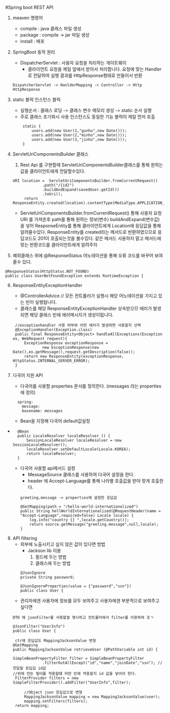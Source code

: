 #Spring boot REST API
1. meaven 명령어
   * compile : java 클래스 파일 생성
   * package : compile -> jar 파일 생성
   * install : 배포

2. SpringBoot 동작 원리
   * DispatcherServlet : 사용자 요청을 처리하는 게이트웨이
     * 클라이언트 요청을 제일 앞에서 받아서 처리합니다. 요청에 맞는 Handler로 전달하여 실행 결과를 HttpResponse형태로 만들어서 반환
   ~~~
   DispatcherServlet -> HanlderMapping -> Controller -> Http HttpResponse
   ~~~
   
3. static 블럭 인스턴스 블럭
   * 실행순서 :  클래스 로딩 -> 클래스 변수 메모리 생성 -> static 순서 실행
   * 주로 클래스 초기화시 사용 인스턴스도 동일한 기능 블럭이 제일 먼저 호출
      ~~~
       static {
           users.add(new User(1,"gunho",new Date()));
           users.add(new User(2,"minho",new Date()));
           users.add(new User(3,"jinho",new Date()));
       }
      ~~~

4. ServletUriComponentsBuilder 클래스
   1. Rest Api 를 구현할때 ServletUriComponentsBuilder클래스를 통해 원하는 값을 클라이언트에게 전달할수있다.
   ~~~
   URI location =  ServletUriComponentsBuilder.fromCurrentRequest()
                .path("/{id}")
                .buildAndExpand(savedUser.getId())
                .toUri();
        return ResponseEntity.created(location).contentType(MediaType.APPLICATION_JSON).build();
   ~~~
   * ServletUriComponentsBuilder.fromCurrentRequest() 통해 사용자 요청 URI 를 가져온후 path를 통해 원하는 정보(변수) buildAndExpand(변수값) 을 넣어 ResponseEntity를 통해
   클라이언트에게 Location에 응답값을 통해 알려줄수있다. ResponseEntity를 created라는 메서드로 반환하였으므로 응답코드도 201이 호출되는것을 볼수있다.
   같은 메서드 사용하지 말고 메서드에 맞는 반환코드를 클라이언트에게 알려주자

5. 예외클래스 위에 @ResponseStatus 어노테이션을 통해 오류 코드를 바꾸어 보여줄수 있다.
~~~
@ResponseStatus(HttpStatus.NOT_FOUND)
public class UserNotFoundException extends RuntimeException {
~~~

6. ResponseEntityExceptionHandler
   * @ControllerAdvice   // 모든 컨트롤러가 실행시 해당 어노테이션을 가지고 있는 빈이 실행됩니다.
   * 클래스를 해당 ResponseEntityExceptionHandler 상속받으므 에러가 발생되면 해당 클래스 빈에 에러메시지가 생성이됩니다.
   ~~~
    //exceptionhandler 사용 여부와 어떤 에러가 발생하면 사용할지 선택
    @ExceptionHandler(Exception.class)
    public final ResponseEntity<Object> handleAllExceptions(Exception ex, WebRequest request){
        ExceptionResponse exceptionResponse =
                new ExceptionResponse(new Date(),ex.getMessage(),request.getDescription(false));
        return new ResponseEntity(exceptionResponse, HttpStatus.INTERNAL_SERVER_ERROR);
    }
   ~~~
   
7. 다국어 지원 API 
   * 다국어를 사용할 properties 문서를 정의한다. (messages 라는 properties에 정의)
   ~~~
     spring:
       message:
       basename: messages
   ~~~
   * Bean을 지정해 다국어 default값설정
* ~~~
  	@Bean
	public LocaleResolver localeResolver () {
		SessionLocaleResolver localeResolver = new SessionLocaleResolver();
		localeResolver.setDefaultLocale(Locale.KOREA);
		return localeResolver;
	}
  ~~~
  * 다국어 사용할 api메서드 설정
      * MessageSource 클래스를 사용하여 다국어 설정을 한다.
      * header 에 Accept-Language를 통해 나라별 호출값을 받아 맞게 호출한다.
    ~~~
    greeting.message -> properties에 설정한 응답값
    
    @GetMapping(path = "/hello-world-internationalized")
    public String hellWorldInternationalized(@RequestHeader(name = "Accept-Language",required=false) Locale locale) {
        log.info("country {} ",locale.getCountry());
        return source.getMessage("greeting.message",null,locale);
    }
    ~~~
  
8. API filtering
   * 외부에 노출시키고 싶지 않은 값이 있다면 방법
     * Jackson lib 이용
       1. 필드에 두는 방법
       2. 클래스에 두는 방법
     ~~~
     @JsonIgnore
     private String password;
     
     @JsonIgnoreProperties(value = {"password","ssn"})
     public class User {
     ~~~
   * 관리자에겐 사용자에 정보를 모두 보여주고 사용자에겐 부분적으로 보여주고 싶다면
   ~~~
   DTO 에 jsonFilter를 사용할껄 명시하고 컨트롤러에서 filter를 이용하여 조ㄱ
   
   @JsonFilter("UserInfo")
   public class User {
   
    ctr에 응답값도 MappingJacksonValue 변형
   @GetMapping
   public MappingJacksonValue retrieveUser (@PathVariable int id) {
   
   SimpleBeanPropertyFilter filter = SimpleBeanPropertyFilter
                .filterOutAllExcept("id","name","joinDate","ssn"); //전달할 응답값 id값
   //위에 만든 필터를 적용할떄 어떤 빈에 적용할지 id 값을 넣어야 한다.
    FilterProvider filters = new SimpleFilterProvider().addFilter("UserInfo",filter);

        //Object json 응답값으로 변형
        MappingJacksonValue mapping = new MappingJacksonValue(user);
        mapping.setFilters(filters);
    return mapping;
   ~~~